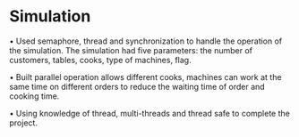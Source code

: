 # Simulation

•	Used semaphore, thread and synchronization to handle the operation of the simulation. The simulation had five parameters: the number of customers, tables, cooks, type of machines, flag.

•	Built parallel operation allows different cooks, machines can work at the same time on different orders to reduce the waiting time of order and cooking time.

•	Using knowledge of thread, multi-threads and thread safe to complete the project.


